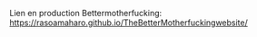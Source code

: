 Lien en production Bettermotherfucking: https://rasoamaharo.github.io/TheBetterMotherfuckingwebsite/
